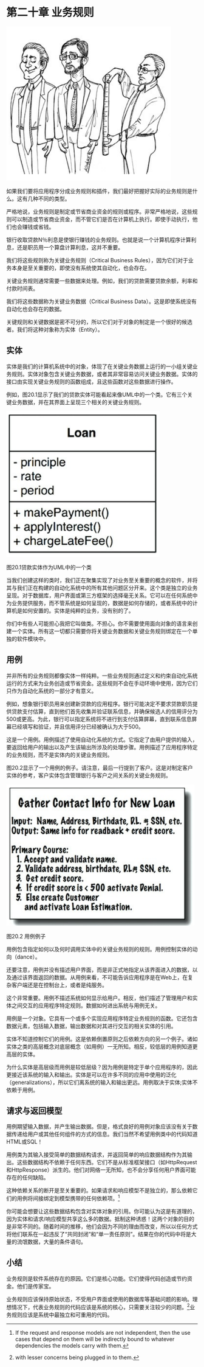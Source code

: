 # 第二十章 业务规则

![](/assets/20/c20.png)

如果我们要将应用程序分成业务规则和插件，我们最好把握好实际的业务规则是什么。这有几种不同的类型。

严格地说，业务规则是制定或节省商业资金的规则或程序。非常严格地说，这些规则可以制造或节省商业资金，而不管它们是否在计算机上执行。即使手动执行，他们也会赚钱或省钱。

银行收取贷款N％利息是使银行赚钱的业务规则。也就是说一个计算机程序计算利息，还是职员用一个算盘计算利息，这并不重要。

我们将这些规则称为关键业务规则（Critical Business Rules），因为它们对于业务本身是至关重要的，即使没有系统使其自动化，也会存在。

关键业务规则通常需要一些数据来处理。例如，我们的贷款需要贷款余额，利率和付款时间表。

我们将这些数据称为关键业务数据（Critical Business Data）。这是即使系统没有自动化也会存在的数据。

关键规则和关键数据是密不可分的，所以它们对于对象的制定是一个很好的候选者。我们将这种对象称为实体（Entity）。

## 实体

实体是我们的计算机系统中的对象，体现了在关键业务数据上运行的一小组关键业务规则。实体对象包含关键业务数据，或者其非常容易访问关键业务数据。实体的接口由实现关键业务规则的函数组成，且这些函数对这些数据进行操作。

例如，图20.1显示了我们的贷款实体可能看起来像UML中的一个类。它有三个关键业务数据，并在其界面上呈现三个相关的关键业务规则。

![](/assets/20/Figure_20.1_Loan_entity_as_a_class_in_UML.png)

图20.1贷款实体作为UML中的一个类

当我们创建这样的类时，我们正在聚集实现了对业务至关重要的概念的软件，并将其与我们正在构建的自动化系统中的所有其他问题区分开来。这个类是独立的业务呈现。对于数据库，用户界面或第三方框架的选择毫无关系。它可以在任何系统中为业务提供服务，而不管系统是如何呈现的，数据是如何存储的，或者系统中的计算机是如何安置的。实体是纯粹的业务，没有别的了。

你们中有些人可能担心我把它叫做类。不担心。你不需要使用面向对象的语言来创建一个实体。所有这一切都只需要你将关键业务数据和关键业务规则绑定在一个单独的软件模块中。

## 用例

并非所有的业务规则都像实体一样纯粹。一些业务规则通过定义和约束自动化系统运行的方式来为业务创造或节省资金。这些规则不会在手动环境中使用，因为它们只作为自动化系统的一部分才有意义。

例如，想象银行职员用来创建新贷款的应用程序。银行可能决定不要求贷款职员提供贷款支付估算，直到他们首先收集并验证联系信息，并确保候选人的信用评分为500或更高。为此，银行可以指定系统将不进行到支付估算屏幕，直到联系信息屏幕已经填写和验证，并且信用评分已经被确认为大于500。

这是一个用例。用例描述了使用自动化系统的方式。它指定了由用户提供的输入，要返回给用户的输出以及产生该输出所涉及的处理步骤。用例描述了应用程序特定的业务规则，而不是实体内的关键业务规则。

图20.2显示了一个用例的例子。请注意，最后一行提到了客户。这是对制定客户实体的参考，客户实体包含管理银行与客户之间关系的关键业务规则。

![](/assets/20/Figure_20.2_Example_use_case.png)

图20.2 用例例子

用例包含指定如何以及何时调用实体中的关键业务规则的规则。用例控制实体的动向（dance）。

还要注意，用例并没有描述用户界面，而是非正式地指定从该界面进入的数据，以及通过该界面返回的数据。从用例来看，不可能告诉应用程序是在Web上，在复杂客户端还是在控制台上，或者是纯服务。

这个非常重要。用例不描述系统如何显示给用户。相反，他们描述了管理用户和实体之间交互的应用程序特定规则。数据如何进出系统与用例无关。

用例是一个对象。它具有一个或多个实现应用程序特定业务规则的函数。它还包含数据元素，包括输入数据，输出数据和对其进行交互的相关实体的引用。

实体不知道控制它们的用例。这是依赖倒置原则之后依赖方向的另一个例子。诸如实体之类的高层概念对底层概念（如用例）一无所知。相反，较低层的用例知道更高层的实体。

为什么实体是高层级而用例是较低层级？因为用例是特定于单个应用程序的，因此更接近该系统的输入和输出。实体是可以在许多不同的应用中使用的泛化（generalizations），所以它们离系统的输入和输出更远。用例取决于实体;实体不依赖于用例。

## 请求与返回模型

用例期望输入数据，并产生输出数据。但是，格式良好的用例对象应该没有关于数据传递给用户或其他任何组件的方式的信息。我们当然不希望用例类中的代码知道HTML或SQL！

用例类为其输入接受简单的数据结构请求，并返回简单的响应数据结构作为其输出。这些数据结构不依赖于任何东西。它们不是从标准框架接口（如HttpRequest和HttpResponse）派生的。他们对网络一无所知，也不会分享任何用户界面可能存在的任何缺陷。

这种依赖关系的断开是至关重要的。如果请求和响应模型不是独立的，那么依赖它们的用例将间接绑定到模型携带的任何依赖项。[^1]

你可能会想要让这些数据结构包含对实体对象的引用。你可能认为这是有道理的，因为实体和请求/响应模型共享这么多的数据。抵制这种诱惑！这两个对象的目的是非常不同的。随着时间的推移，他们会因为不同的理由而改变，所以以任何方式将他们联系在一起违反了“共同封闭”和“单一责任原则”。结果在你的代码中将是大量的流氓数据，大量的条件语句。

## 小结

业务规则是软件系统存在的原因。它们是核心功能。它们使得代码创造或节约资金。他们是传家宝。

业务规则应该保持原始状态，不受用户界面或使用的数据库等基础问题的影响。理想情况下，代表业务规则的代码应该是系统的核心，只需要关注较少的问题。[^2]业务规则应该是系统中最独立和可重用的代码。

[^1]: If the request and response models are not independent, then the use cases that depend on them will be indirectly bound to whatever dependencies the models carry with them.

[^2]: with lesser concerns being plugged in to them.


